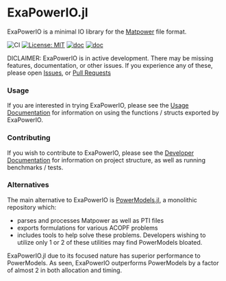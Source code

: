 # ExaPowerIO.jl

ExaPowerIO is a minimal IO library for the [Matpower](https://matpower.app/manual/matpower/DataFileFormat.html) file format.

![CI](https://github.com/MadNLP/ExaPowerIO.jl/actions/workflows/ci.yml/badge.svg)
[![License: MIT](https://img.shields.io/badge/License-MIT-yellow.svg)](LICENSE)
[![doc](https://img.shields.io/badge/docs-stable-blue.svg)](https://madsuite.org/ExaPowerIO.jl/stable) 
[![doc](https://img.shields.io/badge/docs-dev-blue.svg)](https://madsuite.org/ExaPowerIO.jl/dev) 

DICLAIMER: ExaPowerIO is in active development. There may be missing features, documentation, or other issues.
If you experience any of these, please open [Issues](https://github.com/MadNLP/ExaPowerIO.jl/issues), or [Pull Requests](https://github.com/MadNLP/ExaPowerIO.jl/pulls)

### Usage
If you are interested in trying ExaPowerIO, please see the [Usage Documentation](https://madsuite.org/ExaPowerIO.jl/stable/user/) for information on using the functions / structs exported by ExaPowerIO.

### Contributing
If you wish to contribute to ExaPowerIO, please see the [Developer Documentation](https://madsuite.org/ExaPowerIO.jl/stable/dev/) for information on project structure, as well as running benchmarks / tests.

### Alternatives
The main alternative to ExaPowerIO is [PowerModels.jl](https://github.com/lanl-ansi/PowerModels.jl), a monolithic repository which:
- parses and processes Matpower as well as PTI files
- exports formulations for various ACOPF problems
- includes tools to help solve these problems.
Developers wishing to utilize only 1 or 2 of these utilities may find PowerModels bloated.

ExaPowerIO.jl due to its focused nature has superior performance to PowerModels. As seen, ExaPowerIO outperforms PowerModels by a factor of almost 2 in both allocation and timing.
